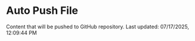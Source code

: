 # Auto Push File

Content that will be pushed to GitHub repository.
Last updated: 07/17/2025, 12:09:44 PM